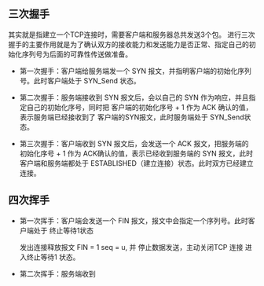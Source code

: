 ## 三次握手

其实就是指建立一个TCP连接时，需要客户端和服务器总共发送3个包。
进行三次握手的主要作用就是为了确认双方的接收能力和发送能力是否正常、指定自己的初始化序列号为后面的可靠性传送做准备。

* 第一次握手：客户端给服务端发一个 SYN 报文，并指明客户端的初始化序列号。此时客户端处于 SYN_Send 状态。

* 第二次握手：服务端接收到 SYN 报文后，会以自己的 SYN 作为响应，并且指定自己的初始化序号，同时把 客户端的初始化序号 + 1 作为 ACK 确认的值，表示服务端已经接收到了 客户端的SYN报文，此时服务端处于 SYN_Send状态。

* 第三次握手：客户端收到 SYN 报文后，会发送一个 ACK 报文，把服务端的 初始化序号 + 1 作为 ACK确认的值，表示已经收到服务端的 SYN 报文，此时客户端和服务端都处于 ESTABLISHED（建立连接）状态。此时双方已经建立连接。


## 四次挥手

* 第一次挥手：客户端会发送一个 FIN 报文，报文中会指定一个序列号。此时客户端处于 终止等待1状态

  发出连接释放报文 FIN = 1 seq = u, 并 停止数据发送，主动关闭TCP 连接 进入终止等待1 状态。

* 第二次挥手：服务端收到

